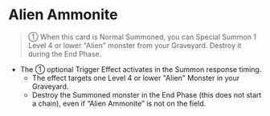 # Alien Ammonite

> ① When this card is Normal Summoned, you can Special Summon 1 Level 4 or lower "Alien" monster from your Graveyard. Destroy it during the End Phase.

*   The ① optional Trigger Effect activates in the Summon response timing.
    *   The effect targets one Level 4 or lower "Alien" Monster in your Graveyard.
    *   Destroy the Summoned monster in the End Phase (this does not start a chain), even if “Alien Ammonite” is not on the field.
